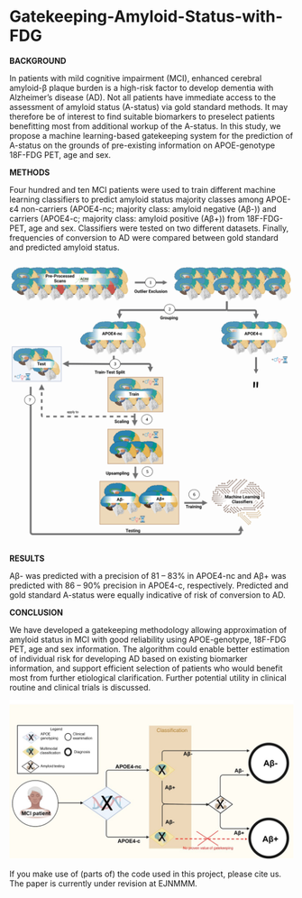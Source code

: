 # Gatekeeping-Amyloid-Status-with-FDG

**BACKGROUND**

In patients with mild cognitive impairment (MCI), enhanced cerebral amyloid-β plaque burden is a high-risk factor to develop dementia with Alzheimer’s disease (AD). Not all patients have immediate access to the assessment of amyloid status (A-status) via gold standard methods. It may therefore be of interest to find suitable biomarkers to preselect patients benefitting most from additional workup of the A-status. In this study, we propose a machine learning-based gatekeeping system for the prediction of A-status on the grounds of pre-existing information on APOE-genotype 18F-FDG PET, age and sex.

**METHODS**

Four hundred and ten MCI patients were used to train different machine learning classifiers to predict amyloid status majority classes among APOE-ε4 non-carriers (APOE4-nc; majority class: amyloid negative (Aβ-)) and carriers (APOE4-c; majority class: amyloid positive (Aβ+)) from 18F-FDG-PET, age and sex. Classifiers were tested on two different datasets. Finally, frequencies of conversion to AD were compared between gold standard and predicted amyloid status.

![Alt text](https://github.com/elenadoe/Gatekeeping-Amyloid-Status-with-FDG/blob/main/FigS1.png "Classification Pipeline")

**RESULTS**

Aβ- was predicted with a precision of 81 – 83% in APOE4-nc and Aβ+ was predicted with 86 – 90% precision in APOE4-c, respectively. Predicted and gold standard A-status were equally indicative of risk of conversion to AD.

**CONCLUSION**

We have developed a gatekeeping methodology allowing approximation of amyloid status in MCI with good reliability using APOE-genotype, 18F-FDG PET, age and sex information. The algorithm could enable better estimation of individual risk for developing AD based on existing biomarker information, and support efficient selection of patients who would benefit most from further etiological clarification. Further potential utility in clinical routine and clinical trials is discussed.

![Alt text](https://github.com/elenadoe/Gatekeeping-Amyloid-Status-with-FDG/blob/main/Fig2.jpg "Clinical Utility of the Gatekeeping Methodology")

If you make use of (parts of) the code used in this project, please cite us.
The paper is currently under revision at EJNMMM.
